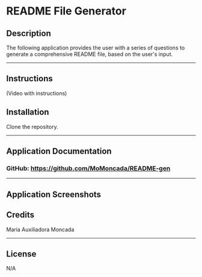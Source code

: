 # README File Generator

## Description
The following application provides the user with a series of questions to generate a comprehensive README file, based on the user's input.

-------------------

## Instructions

(Video with instructions)



## Installation

Clone the repository.

--------------------

## Application Documentation

### GitHub: https://github.com/MoMoncada/README-gen



---------------------

## Application Screenshots




## Credits
Maria Auxiliadora Moncada 


------------

## License
N/A
